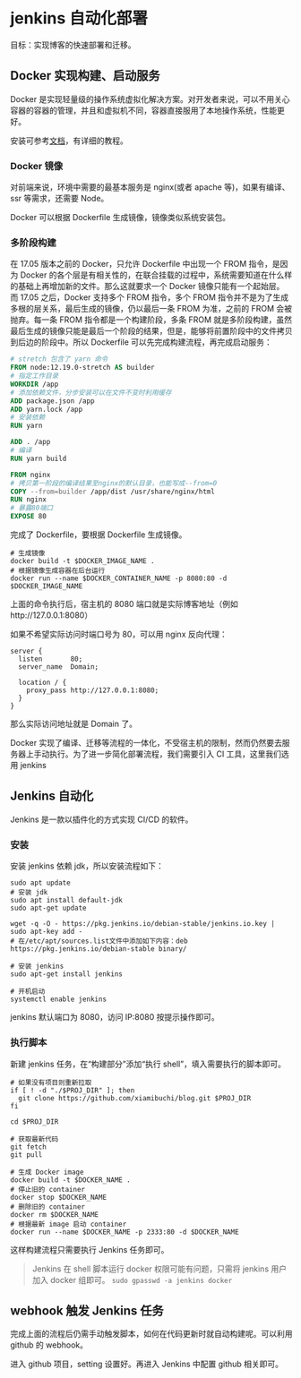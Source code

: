 # jenkins 自动化部署

目标：实现博客的快速部署和迁移。

## Docker 实现构建、启动服务

Docker 是实现轻量级的操作系统虚拟化解决方案。对开发者来说，可以不用关心容器的容器的管理，并且和虚拟机不同，容器直接服用了本地操作系统，性能更好。

安装可参考[文档](https://docs.docker.com/)，有详细的教程。

### Docker 镜像

对前端来说，环境中需要的最基本服务是 nginx(或者 apache 等)，如果有编译、ssr 等需求，还需要 Node。

Docker 可以根据 Dockerfile 生成镜像，镜像类似系统安装包。

### 多阶段构建

在 17.05 版本之前的 Docker，只允许 Dockerfile 中出现一个 FROM 指令，是因为 Docker 的各个层是有相关性的，在联合挂载的过程中，系统需要知道在什么样的基础上再增加新的文件。那么这就要求一个 Docker 镜像只能有一个起始层。
而 17.05 之后，Docker 支持多个 FROM 指令，多个 FROM 指令并不是为了生成多根的层关系，最后生成的镜像，仍以最后一条 FROM 为准，之前的 FROM 会被抛弃。每一条 FROM 指令都是一个构建阶段，多条 FROM 就是多阶段构建，虽然最后生成的镜像只能是最后一个阶段的结果，但是，能够将前置阶段中的文件拷贝到后边的阶段中。所以 Dockerfile 可以先完成构建流程，再完成启动服务：

```dockerfile
# stretch 包含了 yarn 命令
FROM node:12.19.0-stretch AS builder
# 指定工作目录
WORKDIR /app
# 添加依赖文件，分步安装可以在文件不变时利用缓存
ADD package.json /app
ADD yarn.lock /app
# 安装依赖
RUN yarn

ADD . /app
# 编译
RUN yarn build

FROM nginx
# 拷贝第一阶段的编译结果至nginx的默认目录，也能写成--from=0
COPY --from=builder /app/dist /usr/share/nginx/html
RUN nginx
# 暴露80端口
EXPOSE 80
```

完成了 Dockerfile，要根据 Dockerfile 生成镜像。

```shell
# 生成镜像
docker build -t $DOCKER_IMAGE_NAME .
# 根据镜像生成容器在后台运行
docker run --name $DOCKER_CONTAINER_NAME -p 8080:80 -d $DOCKER_IMAGE_NAME
```

上面的命令执行后，宿主机的 8080 端口就是实际博客地址（例如http://127.0.0.1:8080）

如果不希望实际访问时端口号为 80，可以用 nginx 反向代理：

```nginx
server {
  listen       80;
  server_name  Domain;

  location / {
    proxy_pass http://127.0.0.1:8080;
  }
}
```

那么实际访问地址就是 Domain 了。

Docker 实现了编译、迁移等流程的一体化，不受宿主机的限制，然而仍然要去服务器上手动执行。为了进一步简化部署流程，我们需要引入 CI 工具，这里我们选用 jenkins

## Jenkins 自动化

Jenkins 是一款以插件化的方式实现 CI/CD 的软件。

### 安装

安装 jenkins 依赖 jdk，所以安装流程如下：

```shell
sudo apt update
# 安装 jdk
sudo apt install default-jdk
sudo apt-get update

wget -q -O - https://pkg.jenkins.io/debian-stable/jenkins.io.key | sudo apt-key add -
# 在/etc/apt/sources.list文件中添加如下内容：deb https://pkg.jenkins.io/debian-stable binary/

# 安装 jenkins
sudo apt-get install jenkins

# 开机启动
systemctl enable jenkins
```

jenkins 默认端口为 8080，访问 IP:8080 按提示操作即可。

### 执行脚本

新建 jenkins 任务，在“构建部分”添加“执行 shell”，填入需要执行的脚本即可。

```shell
# 如果没有项目则重新拉取
if [ ! -d "./$PROJ_DIR" ]; then
  git clone https://github.com/xiamibuchi/blog.git $PROJ_DIR
fi

cd $PROJ_DIR

# 获取最新代码
git fetch
git pull

# 生成 Docker image
docker build -t $DOCKER_NAME .
# 停止旧的 container
docker stop $DOCKER_NAME
# 删除旧的 container
docker rm $DOCKER_NAME
# 根据最新 image 启动 container
docker run --name $DOCKER_NAME -p 2333:80 -d $DOCKER_NAME
```

这样构建流程只需要执行 Jenkins 任务即可。

> Jenkins 在 shell 脚本运行 docker 权限可能有问题，只需将 jenkins 用户加入 docker 组即可。
> `sudo gpasswd -a jenkins docker`

## webhook 触发 Jenkins 任务

完成上面的流程后仍需手动触发脚本，如何在代码更新时就自动构建呢。可以利用 github 的 webhook。

进入 github 项目，setting 设置好。再进入 Jenkins 中配置 github 相关即可。
